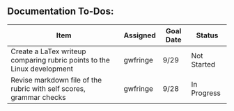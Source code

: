 ## Documentation To-Dos:
|Item | Assigned | Goal Date | Status |
|-----|----------|-----------|--------|
| Create a LaTex writeup comparing rubric points to the Linux development | gwfringe | 9/29 | Not Started |
| Revise markdown file of the rubric with self scores, grammar checks | gwfringe | 9/28 | In Progress |
